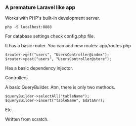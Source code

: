 ### A premature Laravel like app

Works with PHP's built-in development server.
```
php -S localhost:8888
```

For database settings check config.php file.

It has a basic router. You can add new routes: app/routes.php
```
$router->get("users", "UsersController@index");
$router->post("users", "UsersController@store");
```

Has a basic dependency injector.

Controllers.

A basic QueryBuilder. Atm, there is only two methods.
```
$queryBuilder->selectAll("tableName");
$queryBuilder->insert("tableName", $dataArr);
```

Etc.

Written from scratch.
